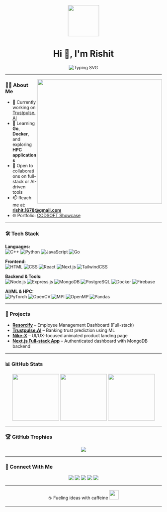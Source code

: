 <div align="center">
  <img src="https://media.giphy.com/media/3kPDmoWdBpQPNhCnUG/giphy.gif" width="100" />
  <h1>Hi 👋, I'm Rishit</h1>
  <img src="https://readme-typing-svg.herokuapp.com?font=Fira+Code&weight=500&size=25&duration=3000&pause=1000&color=36BCF7FF&center=true&vCenter=true&width=500&height=70&lines=Full+Stack+Developer;AI+Researcher;CyberSecurity+Enthusiast;HPC+Explorer" alt="Typing SVG" />
</div>

---

<img width="400" align="right" src="https://i.gifer.com/CRNx.gif" />

### 👨‍💻 About Me

- 🔭 Currently working on [Trustpulse.AI](https://github.com/Rishit2004/Trustpulse)
- 🌱 Learning **Go**, **Docker**, and exploring **HPC applications**
- 🤝 Open to collaborations on full-stack or AI-driven tools
- 📫 Reach me at: **rishit.1678@gmail.com**
- 🌐 Portfolio: [CODSOFT Showcase](https://rishit2004.github.io/CODSOFT-task1/)

---

### 🛠️ Tech Stack

**Languages:**  
![C++](https://img.shields.io/badge/C++-00599C?style=for-the-badge&logo=c%2B%2B&logoColor=white)
![Python](https://img.shields.io/badge/Python-3670A0?style=for-the-badge&logo=python&logoColor=ffdd54)
![JavaScript](https://img.shields.io/badge/JavaScript-323330?style=for-the-badge&logo=javascript)
![Go](https://img.shields.io/badge/Go-00ADD8?style=for-the-badge&logo=go)

**Frontend:**  
![HTML](https://img.shields.io/badge/HTML-E34F26?style=for-the-badge&logo=html5)
![CSS](https://img.shields.io/badge/CSS-1572B6?style=for-the-badge&logo=css3)
![React](https://img.shields.io/badge/React-20232A?style=for-the-badge&logo=react)
![Next.js](https://img.shields.io/badge/Next-black?style=for-the-badge&logo=next.js)
![TailwindCSS](https://img.shields.io/badge/TailwindCSS-38B2AC?style=for-the-badge&logo=tailwind-css)

**Backend & Tools:**  
![Node.js](https://img.shields.io/badge/Node.js-339933?style=for-the-badge&logo=node.js)
![Express.js](https://img.shields.io/badge/Express-000000?style=for-the-badge&logo=express)
![MongoDB](https://img.shields.io/badge/MongoDB-4EA94B?style=for-the-badge&logo=mongodb)
![PostgreSQL](https://img.shields.io/badge/PostgreSQL-316192?style=for-the-badge&logo=postgresql)
![Docker](https://img.shields.io/badge/Docker-2496ED?style=for-the-badge&logo=docker)
![Firebase](https://img.shields.io/badge/Firebase-FFCA28?style=for-the-badge&logo=firebase)

**AI/ML & HPC:**  
![PyTorch](https://img.shields.io/badge/PyTorch-EE4C2C?style=for-the-badge&logo=PyTorch)
![OpenCV](https://img.shields.io/badge/OpenCV-5C3EE8?style=for-the-badge&logo=opencv)
![MPI](https://img.shields.io/badge/MPI-blue?style=for-the-badge)
![OpenMP](https://img.shields.io/badge/OpenMP-yellow?style=for-the-badge)
![Pandas](https://img.shields.io/badge/Pandas-150458?style=for-the-badge&logo=pandas&logoColor=white)

---

### 🚀 Projects

- **[Resorcify](https://github.com/Rishit2004/Resorcify)** – Employee Management Dashboard (Full-stack)
- **[Trustpulse.AI](https://github.com/Rishit2004/Trustpulse)** – Banking trust prediction using ML
- **[Nike-X](https://github.com/Rishit2004/Nike-landing-page)** – UI/UX-focused animated product landing page
- **[Next.js Full-stack App](https://github.com/Rishit2004/Nextjs-app)** – Authenticated dashboard with MongoDB backend

---

### 📊 GitHub Stats

<p align="center">
  <img src="https://github-readme-stats.vercel.app/api?username=Rishit2004&theme=darcula&show_icons=true&count_private=true" height="150"/>
  <img src="https://nirzak-streak-stats.vercel.app/?user=Rishit2004&theme=darcula&hide_border=false" height="150"/>
  <img src="https://github-readme-stats.vercel.app/api/top-langs/?username=Rishit2004&layout=compact&theme=darcula" height="150"/>
</p>

---

### 🏆 GitHub Trophies

<p align="center">
  <img src="https://github-profile-trophy.vercel.app/?username=Rishit2004&theme=algolia&no-frame=true&no-bg=true&margin-w=4" />
</p>

---

### 🤝 Connect With Me

<p align="center">
  <a href="https://linkedin.com/in/rishit-sharma-163468265" target="_blank"><img src="https://img.shields.io/badge/LinkedIn-blue?style=for-the-badge&logo=linkedin" /></a>
  <a href="https://medium.com/@rishit.1678" target="_blank"><img src="https://img.shields.io/badge/Medium-black?style=for-the-badge&logo=medium" /></a>
  <a href="https://www.kaggle.com/rizzit" target="_blank"><img src="https://img.shields.io/badge/Kaggle-blue?style=for-the-badge&logo=kaggle" /></a>
  <a href="https://www.hackerrank.com/rs8006" target="_blank"><img src="https://img.shields.io/badge/HackerRank-2EC866?style=for-the-badge&logo=hackerrank" /></a>
  <a href="https://leetcode.com/u/user9086bl/" target="_blank"><img src="https://img.shields.io/badge/LeetCode-black?style=for-the-badge&logo=leetcode" /></a>
</p>

---

<p align="center">
  ☕ Fueling ideas with caffeine <img src="https://media1.giphy.com/media/sJKsXTsaDaR8CgypKu/giphy.gif" height="30">
</p>

---
